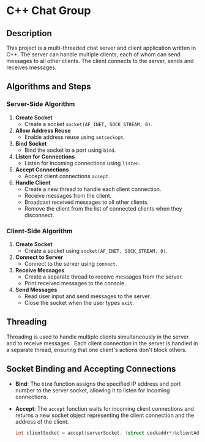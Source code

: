 # C++ Chat Group

## Description
This project is a multi-threaded chat server and client application written in C++. The server can handle multiple clients, each of whom can send messages to all other clients. The client connects to the server, sends and receives messages.

## Algorithms and Steps

### Server-Side Algorithm
1. **Create Socket**
    - Create a socket  `socket(AF_INET, SOCK_STREAM, 0)`.
2. **Allow Address Reuse**
    - Enable address reuse using `setsockopt`.
3. **Bind Socket**
    - Bind the socket to a port using `bind`.
4. **Listen for Connections**
    - Listen for incoming connections using `listen`.
5. **Accept Connections**
    - Accept client connections `accept`.
6. **Handle Client**
    - Create a new thread to handle each client connection.
    - Receive messages from the client.
    - Broadcast received messages to all other clients.
    - Remove the client from the list of connected clients when they disconnect.

### Client-Side Algorithm
1. **Create Socket**
    - Create a socket using `socket(AF_INET, SOCK_STREAM, 0)`.
2. **Connect to Server**
    - Connect to the server using `connect`.
3. **Receive Messages**
    - Create a separate thread to receive messages from the server.
    - Print received messages to the console.
4. **Send Messages**
    - Read user input and send messages to the server.
    - Close the socket when the user types `exit`.

## Threading
Threading is used to handle multiple clients simultaneously in the server and to receive messages . Each client connection in the server is handled in a separate thread, ensuring that one client's actions don't block others.

## Socket Binding and Accepting Connections
- **Bind**: The `bind` function assigns the specified IP address and port number to the server socket, allowing it to listen for incoming connections.

- **Accept**: The `accept` function waits for incoming client connections and returns a new socket object representing the client connection and the address of the client.
    ```cpp
    int clientSocket = accept(serverSocket, (struct sockaddr*)&clientAddress, &clientSize);
    ```







